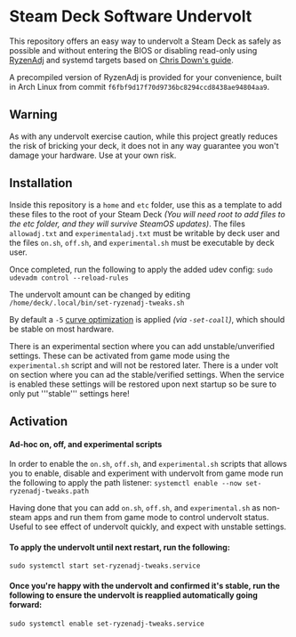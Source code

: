 # Steam Deck Software Undervolt
This repository offers an easy way to undervolt a Steam Deck as safely as possible and without entering the BIOS or disabling read-only using [RyzenAdj](https://github.com/FlyGoat/RyzenAdj) and systemd targets based on [Chris Down's guide](https://chrisdown.name/2017/10/29/adding-power-related-targets-to-systemd.html). 

A precompiled version of RyzenAdj is provided for your convenience, built in Arch Linux from commit `f6fbf9d17f70d9736bc8294ccd8438ae94804aa9`.

## Warning

As with any undervolt exercise caution, while this project greatly reduces the risk of bricking your deck, it does not in any way guarantee you won't damage your hardware. Use at your own risk.

## Installation

Inside this repository is a `home` and `etc` folder, use this as a template to add these files to the root of your Steam Deck *(You will need root to add files to the etc folder, and they will survive SteamOS updates)*. The files `allowadj.txt` and `experimentaladj.txt` must be writable by deck user and the files `on.sh`, `off.sh`, and `experimental.sh` must be executable by deck user.

Once completed, run the following to apply the added udev config:
`sudo udevadm control --reload-rules`

The undervolt amount can be changed by editing `/home/deck/.local/bin/set-ryzenadj-tweaks.sh`

By default a `-5` [curve optimization](https://www.amd.com/system/files/documents/faq-curve-optimizer.pdf) is applied *(via `-set-coall`)*, which should be stable on most hardware.

There is an experimental section where you can add unstable/unverified settings. These can be activated from game mode using the `experimental.sh` script and will not be restored later.
There is a under volt on section where you can ad the stable/verified settings. When the service is enabled these settings will be restored upon next startup so be sure to only put
'''stable''' settings here!

## Activation

#### Ad-hoc on, off, and experimental scripts
In order to enable the `on.sh`, `off.sh`, and `experimental.sh` scripts that allows you to enable, disable and experiment with undervolt from game mode run the following to apply the path listener:
`systemctl enable --now set-ryzenadj-tweaks.path`

Having done that you can add `on.sh`, `off.sh`, and `experimental.sh` as non-steam apps and run them from game mode to control undervolt status. Useful to see effect of undervolt quickly, and expect
with unstable settings.

#### To apply the undervolt until next restart, run the following:
`sudo systemctl start set-ryzenadj-tweaks.service`

#### Once you're happy with the undervolt and confirmed it's stable, run the following to ensure the undervolt is reapplied automatically going forward:
`sudo systemctl enable set-ryzenadj-tweaks.service`
